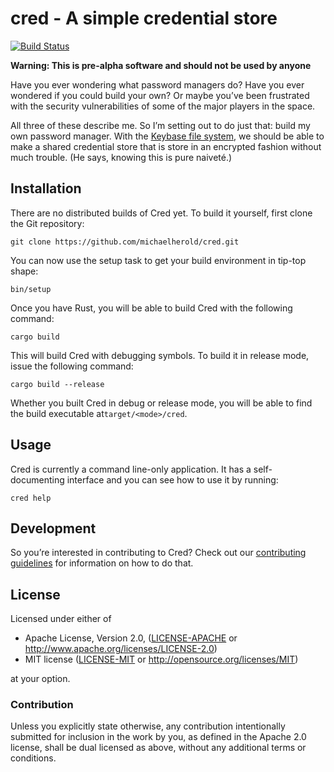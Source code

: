 # cred - A simple credential store

[![Build Status](https://travis-ci.org/michaelherold/cred.svg?branch=add-ci)](https://travis-ci.org/michaelherold/cred)

**Warning: This is pre-alpha software and should not be used by anyone**

Have you ever wondering what password managers do? Have you ever wondered if you could build your own? Or maybe you’ve been frustrated with the security vulnerabilities of some of the major players in the space.

All three of these describe me. So I’m setting out to do just that: build my own password manager. With the [Keybase file system], we should be able to make a shared credential store that is store in an encrypted fashion without much trouble. (He says, knowing this is pure naiveté.)

[Keybase file system]: https://keybase.io/docs/kbfs

## Installation

There are no distributed builds of Cred yet. To build it yourself, first clone the Git repository:

    git clone https://github.com/michaelherold/cred.git

You can now use the setup task to get your build environment in tip-top shape:

    bin/setup

Once you have Rust, you will be able to build Cred with the following command:

    cargo build

This will build Cred with debugging symbols. To build it in release mode, issue the following command:

    cargo build --release

Whether you built Cred in debug or release mode, you will be able to find the build executable at`target/<mode>/cred`.

## Usage

Cred is currently a command line-only application. It has a self-documenting interface and you can see how to use it by running:

    cred help

## Development

So you’re interested in contributing to Cred? Check out our [contributing guidelines](CONTRIBUTING.md) for information on how to do that.

## License

Licensed under either of

* Apache License, Version 2.0, ([LICENSE-APACHE](LICENSE-APACHE.md) or <http://www.apache.org/licenses/LICENSE-2.0>)
* MIT license ([LICENSE-MIT](LICENSE-MIT.md) or <http://opensource.org/licenses/MIT>)

at your option.

### Contribution

Unless you explicitly state otherwise, any contribution intentionally submitted for inclusion in the work by you, as defined in the Apache 2.0 license, shall be dual licensed as above, without any additional terms or conditions.
